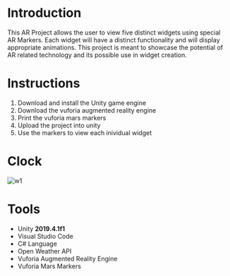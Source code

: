 # Introduction
This AR Project allows the user to view five distinct widgets using special AR Markers. Each widget will have a distinct functionality and will display appropriate animations. This project is meant to showcase the potential of AR related technology and its possible use in widget creation. 

# Instructions
1. Download and install the Unity game engine
2. Download the vuforia augmented reality engine
3. Print the vuforia mars markers
4. Upload the project into unity
5. Use the markers to view each inividual widget

# Clock
![w1](https://user-images.githubusercontent.com/33674827/103609664-f337df80-4ee3-11eb-9d4b-7da9528070d8.PNG)


# Tools

* Unity **2019.4.1f1**
* Visual Studio Code
* C# Language
* Open Weather API
* Vuforia Augmented Reality Engine
* Vuforia Mars Markers
